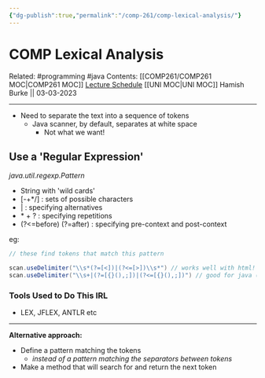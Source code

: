 ```yaml
---
{"dg-publish":true,"permalink":"/comp-261/comp-lexical-analysis/"}
---
```



# COMP Lexical Analysis

Related: #programming #java 
Contents: [[COMP261/COMP261 MOC\|COMP261 MOC]]
[Lecture Schedule](https://ecs.wgtn.ac.nz/Courses/COMP261_2023T1/LectureSchedule)
[[UNI MOC\|UNI MOC]]
Hamish Burke || 03-03-2023
***

- Need to separate the text into a sequence of tokens
	- Java scanner, by default, separates at white space
		- Not what we want!

## Use a 'Regular Expression'

*java.util.regexp.Pattern*
- String with 'wild cards'
- [-+\*/] : sets of possible characters
- | : specifying alternatives
- \* + ? : specifying repetitions
- (?<=before) (?=after) : specifying pre-context and post-context

eg:

```java
// these find tokens that match this pattern

scan.useDelimiter("\\s*(?=[<])|(?<=[>])\\s*") // works well with html!
scan.useDelimiter("\\s+|(?=[{}(),;])|(?<=[{}(),;])") // good for java (also for assgn 1)
```

### Tools Used to Do This IRL

- LEX, JFLEX, ANTLR etc

***

**Alternative approach:**
- Define a pattern matching the tokens
	- *instead of a pattern matching the separators between tokens*
- Make a method that will search for and return the next token



